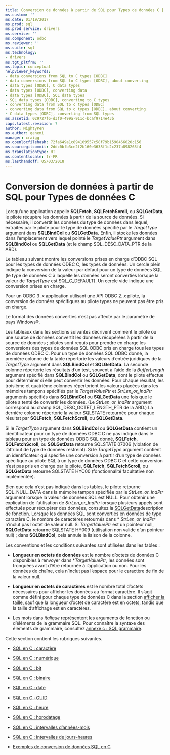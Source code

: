 ```yaml
---
title: Conversion de données à partir de SQL pour Types de données C | Documents Microsoft
ms.custom: ''
ms.date: 01/19/2017
ms.prod: sql
ms.prod_service: drivers
ms.service: ''
ms.component: odbc
ms.reviewer: ''
ms.suite: sql
ms.technology:
- drivers
ms.tgt_pltfrm: ''
ms.topic: conceptual
helpviewer_keywords:
- data conversions from SQL to C types [ODBC]
- data conversions from SQL to C types [ODBC], about converting
- data types [ODBC], C data types
- data types [ODBC], converting data
- data types [ODBC], SQL data types
- SQL data types [ODBC], converting to C types
- converting data from SQL to c types [ODBC]
- converting data from SQL to c types [ODBC], about converting
- C data types [ODBC], converting from SQL types
ms.assetid: 029727f6-d3f0-499a-911c-bcaf9714e43b
caps.latest.revision: 7
author: MightyPen
ms.author: genemi
manager: craigg
ms.openlocfilehash: 72fa649a1c894109557c58f79b1590466020c156
ms.sourcegitcommit: 2ddc0bfb3ce2f2b160e3638f1c2c237a898263f4
ms.translationtype: HT
ms.contentlocale: fr-FR
ms.lasthandoff: 05/03/2018
---
```

# <a name="converting-data-from-sql-to-c-data-types"></a>Conversion de données à partir de SQL pour Types de données C
Lorsqu’une application appelle **SQLFetch**, **SQLFetchScroll**, ou **SQLGetData**, le pilote récupère les données à partir de la source de données. Si nécessaire, il convertit les données du type de données dans lequel, extraites par le pilote pour le type de données spécifié par le *TargetType* argument dans **SQLBindCol** ou **SQLGetData.** Enfin, il stocke les données dans l’emplacement vers lequel pointé le *TargetValuePtr* argument dans **SQLBindCol** ou **SQLGetData** (et le champ SQL_DESC_DATA_PTR de la ARD).  
  
 Le tableau suivant montre les conversions prises en charge d’ODBC SQL pour les types de données ODBC C, les types de données. Un cercle plein indique la conversion de la valeur par défaut pour un type de données SQL (le type de données C à laquelle les données seront converties lorsque la valeur de *TargetType* est SQL_C_DEFAULT). Un cercle vide indique une conversion prises en charge.  
  
 Pour un ODBC 3 *.x* application utilisant une API ODBC 2. *x* pilote, la conversion de données spécifiques au pilote types ne peuvent pas être pris en charge.  
  
 Le format des données converties n’est pas affecté par le paramètre de pays Windows®.  
  
 Les tableaux dans les sections suivantes décrivent comment le pilote ou une source de données convertit les données récupérées à partir de la source de données ; pilotes sont requis pour prendre en charge les conversions des types de données SQL ODBC pris en charge tous les types de données ODBC C. Pour un type de données SQL ODBC donné, la première colonne de la table répertorie les valeurs d’entrée juridiques de la *TargetType* argument dans **SQLBindCol** et **SQLGetData**. La seconde colonne répertorie les résultats d’un test, souvent à l’aide de la *BufferLength* argument spécifié dans **SQLBindCol** ou **SQLGetData**, dont le pilote effectue pour déterminer si elle peut convertir les données. Pour chaque résultat, les troisième et quatrième colonnes répertorient les valeurs placées dans les mémoires tampons spécifiés par le *TargetValuePtr* et *StrLen_or_IndPtr* arguments spécifiés dans **SQLBindCol** ou **SQLGetData** une fois que le pilote a tenté de convertir les données. (Le *StrLen_or_IndPtr* argument correspond au champ SQL_DESC_OCTET_LENGTH_PTR de la ARD.) La dernière colonne répertorie la valeur SQLSTATE retournée pour chaque résultat par **SQLFetch**, **SQLFetchScroll**, ou **SQLGetData**.  
  
 Si le *TargetType* argument dans **SQLBindCol** ou **SQLGetData** contient un identificateur pour un type de données ODBC C ne pas indiqué dans le tableau pour un type de données ODBC SQL donné, **SQLFetch**, **SQLFetchScroll**, ou **SQLGetData** retourne SQLSTATE 07006 (violation de l’attribut de type de données restreint). Si le *TargetType* argument contient un identificateur qui spécifie une conversion à partir d’un type de données spécifique au pilote SQL à un type de données ODBC C et cette conversion n’est pas pris en charge par le pilote, **SQLFetch**, **SQLFetchScroll**, ou **SQLGetData** retourne SQLSTATE HYC00 (fonctionnalité facultative non implémentée).  
  
 Bien que cela n’est pas indiqué dans les tables, le pilote retourne SQL_NULL_DATA dans la mémoire tampon spécifiée par le *StrLen_or_IndPtr* argument lorsque la valeur de données SQL est NULL. Pour obtenir une explication de l’utilisation de *StrLen_or_IndPtr* lorsque plusieurs appels sont effectués pour récupérer des données, consultez la [SQLGetData](../../../odbc/reference/syntax/sqlgetdata-function.md)description de fonction. Lorsque les données SQL sont converties en données de type caractère C, le nombre de caractères retournés dans \* *StrLen_or_IndPtr* n’inclut pas l’octet de valeur null. Si *TargetValuePtr* est un pointeur null, **SQLGetData** retourne SQLSTATE HY009 (utilisation non valide d’un pointeur null) ; dans **SQLBindCol**, cela annule la liaison de la colonne.  
  
 Les conventions et les conditions suivantes sont utilisées dans les tables :  
  
-   **Longueur en octets de données** est le nombre d’octets de données C disponibles à renvoyer dans **TargetValuePtr*, les données sont tronquées avant d’être retournée à l’application ou non. Pour les données de chaîne, cela n’inclut pas l’espace pour le caractère de fin de la valeur null.  
  
-   **Longueur en octets de caractères** est le nombre total d’octets nécessaires pour afficher les données au format caractère. Il s’agit comme défini pour chaque type de données C dans la section [afficher la taille](../../../odbc/reference/appendixes/display-size.md), sauf que la longueur d’octet de caractère est en octets, tandis que la taille d’affichage est en caractères.  
  
-   Les mots dans *italique* représentent les arguments de fonction ou d’éléments de la grammaire SQL. Pour connaître la syntaxe des éléments de grammaire, consultez [annexe c : SQL grammaire](../../../odbc/reference/appendixes/appendix-c-sql-grammar.md).  
  
 Cette section contient les rubriques suivantes.  
  
-   [SQL en C : caractère](../../../odbc/reference/appendixes/sql-to-c-character.md)  
  
-   [SQL en C : numérique](../../../odbc/reference/appendixes/sql-to-c-numeric.md)  
  
-   [SQL en C : bit](../../../odbc/reference/appendixes/sql-to-c-bit.md)  
  
-   [SQL en C : binaire](../../../odbc/reference/appendixes/sql-to-c-binary.md)  
  
-   [SQL en C : date](../../../odbc/reference/appendixes/sql-to-c-date.md)  
  
-   [SQL en C : GUID](../../../odbc/reference/appendixes/sql-to-c-guid.md)  
  
-   [SQL en C : heure](../../../odbc/reference/appendixes/sql-to-c-time.md)  
  
-   [SQL en C : horodatage](../../../odbc/reference/appendixes/sql-to-c-timestamp.md)  
  
-   [SQL en C : intervalles d’années-mois](../../../odbc/reference/appendixes/sql-to-c-year-month-intervals.md)  
  
-   [SQL en C : intervalles de jours-heures](../../../odbc/reference/appendixes/sql-to-c-day-time-intervals.md)  
  
-   [Exemples de conversion de données SQL en C](../../../odbc/reference/appendixes/sql-to-c-data-conversion-examples.md)
